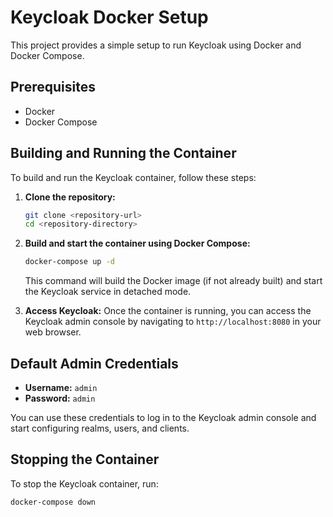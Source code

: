 # Keycloak Docker Setup

This project provides a simple setup to run Keycloak using Docker and Docker Compose.

## Prerequisites

- Docker
- Docker Compose

## Building and Running the Container

To build and run the Keycloak container, follow these steps:

1. **Clone the repository:**
   ```bash
   git clone <repository-url>
   cd <repository-directory>
   ```

2. **Build and start the container using Docker Compose:**
   ```bash
   docker-compose up -d
   ```
   This command will build the Docker image (if not already built) and start the Keycloak service in detached mode.

3. **Access Keycloak:**
   Once the container is running, you can access the Keycloak admin console by navigating to `http://localhost:8080` in your web browser.

## Default Admin Credentials

- **Username:** `admin`
- **Password:** `admin`

You can use these credentials to log in to the Keycloak admin console and start configuring realms, users, and clients.

## Stopping the Container

To stop the Keycloak container, run:
```bash
docker-compose down
```
